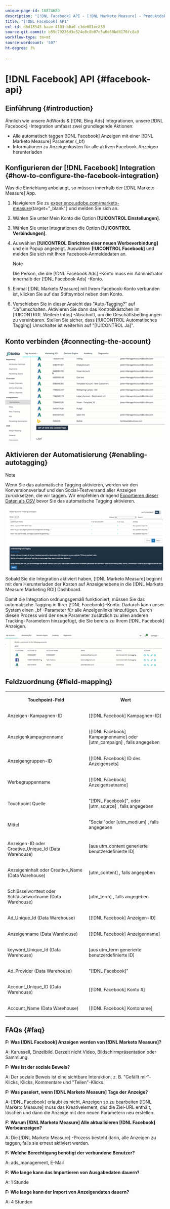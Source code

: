 ```yaml
---
unique-page-id: 18874680
description: "[!DNL Facebook] API - [!DNL Marketo Measure] - Produktdokumentation"
title: "[!DNL Facebook] API"
exl-id: d6d18545-baae-4103-b0a6-c3de681ec833
source-git-commit: b59c79236d3e324e8c8b07c5a6d68bd8176fc8a9
workflow-type: tm+mt
source-wordcount: '507'
ht-degree: 3%

---
```


# [!DNL Facebook] API {#facebook-api}

## Einführung {#introduction}

Ähnlich wie unsere AdWords &amp; [!DNL Bing Ads] Integrationen, unsere [!DNL Facebook] -Integration umfasst zwei grundlegende Aktionen:

* Alle automatisch taggen [!DNL Facebook] Anzeigen mit einer [!DNL Marketo Measure] Parameter (_bf)
* Informationen zu Anzeigenkosten für alle aktiven Facebook-Anzeigen herunterladen

## Konfigurieren der [!DNL Facebook] Integration {#how-to-configure-the-facebook-integration}

Was die Einrichtung anbelangt, so müssen innerhalb der [!DNL Marketo Measure] App.

1. Navigieren Sie zu [experience.adobe.com/marketo-measure](https://experience.adobe.com/marketo-measure){target="_blank"} und melden Sie sich an.
1. Wählen Sie unter Mein Konto die Option **[!UICONTROL Einstellungen]**.
1. Wählen Sie unter Integrationen die Option **[!UICONTROL Verbindungen]**.
1. Auswählen **[!UICONTROL Einrichten einer neuen Werbeverbindung]** und ein Popup angezeigt. Auswählen **[!UICONTROL Facebook]** und melden Sie sich mit Ihren Facebook-Anmeldedaten an.

   >[!NOTE]
   >
   >Die Person, die die [!DNL Facebook Ads] -Konto muss ein Administrator innerhalb der [!DNL Facebook Ads] -Konto.

1. Einmal [!DNL Marketo Measure] mit Ihrem Facebook-Konto verbunden ist, klicken Sie auf das Stiftsymbol neben dem Konto.
1. Verschieben Sie in dieser Ansicht das &quot;Auto-Tagging?&quot; auf &quot;Ja&quot;umschalten. Aktivieren Sie dann das Kontrollkästchen im [!UICONTROL Weitere Infos] -Abschnitt, um die Geschäftsbedingungen zu vereinbaren. Stellen Sie sicher, dass [!UICONTROL Automatisches Tagging] Umschalter ist weiterhin auf &quot;[!UICONTROL Ja]&quot;.

## Konto verbinden {#connecting-the-account}

![](assets/1.gif)

## Aktivieren der Automatisierung {#enabling-autotagging}

>[!NOTE]
>
>Wenn Sie das automatische Tagging aktivieren, werden wir den Konversionsverlauf und den Social-Testversand aller Anzeigen zurücksetzen, die wir taggen. Wir empfehlen dringend [Exportieren dieser Daten als CSV](https://www.facebook.com/business/help/205067636197240) bevor Sie das automatische Tagging aktivieren.

![](assets/2-2.png)

Sobald Sie die Integration aktiviert haben, [!DNL Marketo Measure] beginnt mit dem Herunterladen der Kosten auf Anzeigenebene in die [!DNL Marketo Measure Marketing ROI] Dashboard.

Damit die Integration ordnungsgemäß funktioniert, müssen Sie das automatische Tagging in Ihrer [!DNL Facebook] -Konto. Dadurch kann unser System einen _bf -Parameter für alle Anzeigenlinks hinzufügen. Durch diesen Prozess wird der neue Parameter zusätzlich zu allen anderen Tracking-Parametern hinzugefügt, die Sie bereits zu Ihrem [!DNL Facebook] Anzeigen.

![](assets/3.gif)

## Feldzuordnung {#field-mapping}

<table> 
 <colgroup> 
  <col> 
  <col> 
 </colgroup> 
 <tbody> 
  <tr> 
   <th><p><strong>Touchpoint-Feld</strong></p></th> 
   <th><p><strong>Wert </strong></p></th> 
  </tr> 
  <tr> 
   <td><p>Anzeigen-Kampagnen-ID</p></td> 
   <td><p>[[!DNL Facebook] Kampagnen-ID]</p></td> 
  </tr> 
  <tr> 
   <td><p>Anzeigenkampagnenname </p></td> 
   <td><p>[[!DNL Facebook] Kampagnenname] oder [utm_campaign] , falls angegeben</p></td> 
  </tr> 
  <tr> 
   <td><p>Anzeigengruppen-ID</p></td> 
   <td><p>[[!DNL Facebook] ID des Anzeigensets]</p></td> 
  </tr> 
  <tr> 
   <td><p>Werbegruppenname</p></td> 
   <td><p>[[!DNL Facebook] Anzeigensetname]</p></td> 
  </tr> 
  <tr> 
   <td><p>Touchpoint Quelle</p></td> 
   <td><p>"[!DNL Facebook]", oder [utm_source] , falls angegeben</p></td> 
  </tr> 
  <tr> 
   <td><p>Mittel</p></td> 
   <td><p>"Social"oder [utm_medium] , falls angegeben</p></td> 
  </tr> 
  <tr> 
   <td><p>Anzeigen-ID oder Creative_Unique_Id (Data Warehouse)</p></td> 
   <td><p>[aus utm_content generierte benutzerdefinierte ID]</p></td> 
  </tr> 
  <tr> 
   <td><p>Anzeigeninhalt oder Creative_Name (Data Warehouse)</p></td> 
   <td><p>[utm_content] , falls angegeben</p></td> 
  </tr> 
  <tr> 
   <td><p>Schlüsselworttext oder Schlüsselwortname (Data Warehouse)</p></td> 
   <td><p>[utm_term] , falls angegeben</p></td> 
  </tr> 
  <tr> 
   <td><p>Ad_Unique_Id (Data Warehouse)</p></td> 
   <td><p>[[!DNL Facebook] Anzeigen-ID]</p></td> 
  </tr> 
  <tr> 
   <td><p>Anzeigenname (Data Warehouse)</p></td> 
   <td><p>[[!DNL Facebook] Anzeigenname]</p></td> 
  </tr> 
  <tr> 
   <td><p>keyword_Unique_Id (Data Warehouse)</p></td> 
   <td><p>[aus utm_term generierte benutzerdefinierte ID]</p></td> 
  </tr> 
  <tr> 
   <td><p>Ad_Provider (Data Warehouse)</p></td> 
   <td><p>"[!DNL Facebook]"</p></td> 
  </tr> 
  <tr> 
   <td><p>Account_Unique_ID (Data Warehouse)</p></td> 
   <td><p>[[!DNL Facebook] Konto #]</p></td> 
  </tr> 
  <tr> 
   <td><p>Account_Name (Data Warehouse)</p></td> 
   <td><p>[[!DNL Facebook] Kontoname]</p></td> 
  </tr> 
 </tbody> 
</table>

## FAQs {#faq}

**F: Was [!DNL Facebook] Anzeigen werden von [!DNL Marketo Measure]?**

A: Karussell, Einzelbild. Derzeit nicht Video, Bildschirmpräsentation oder Sammlung.

**F: Was ist der soziale Beweis?**

A: Der soziale Beweis ist eine sichtbare Interaktion, z. B. &quot;Gefällt mir&quot;-Klicks, Klicks, Kommentare und &quot;Teilen&quot;-Klicks.

**F: Was passiert, wenn [!DNL Marketo Measure] Tags der Anzeige?**

A: [!DNL Facebook] erlaubt es nicht, Anzeigen so zu bearbeiten [!DNL Marketo Measure] muss das Kreativelement, das die Ziel-URL enthält, löschen und dann die Anzeige mit den neuen Parametern neu erstellen.

**F: Warum [!DNL Marketo Measure] Alle aktualisieren [!DNL Facebook] Werbeanzeigen?**

A: Die [!DNL Marketo Measure] -Prozess besteht darin, alle Anzeigen zu taggen, falls sie erneut aktiviert werden.

**F: Welche Berechtigung benötigt der verbundene Benutzer?**

A: ads_management, E-Mail

**F: Wie lange kann das Importieren von Ausgabedaten dauern?**

A: 1 Stunde

**F: Wie lange kann der Import von Anzeigendaten dauern?**

A: 4 Stunden
